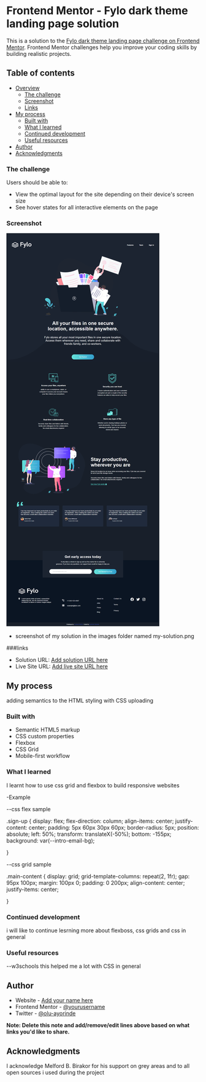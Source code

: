 # Frontend Mentor - Fylo dark theme landing page solution

This is a solution to the [Fylo dark theme landing page challenge on Frontend Mentor](https://www.frontendmentor.io/challenges/fylo-dark-theme-landing-page-5ca5f2d21e82137ec91a50fd). Frontend Mentor challenges help you improve your coding skills by building realistic projects. 

## Table of contents

- [Overview](#overview)
  - [The challenge](#the-challenge)
  - [Screenshot](#screenshot)
  - [Links](#links)
- [My process](#my-process)
  - [Built with](#built-with)
  - [What I learned](#what-i-learned)
  - [Continued development](#continued-development)
  - [Useful resources](#useful-resources)
- [Author](#author)
- [Acknowledgments](#acknowledgments)

### The challenge

Users should be able to:

- View the optimal layout for the site depending on their device's screen size
- See hover states for all interactive elements on the page

### Screenshot

![](./images/my-solution.png)

- screenshot of my solution in the images folder named my-solution.png

###links

- Solution URL: [Add solution URL here](https://https://github.com/hollumighty/mr-mighty/edit/main/SIDEHUSTLE/)
- Live Site URL: [Add live site URL here](https://your-live-site-url.com)

## My process

adding semantics to the HTML
styling with CSS
uploading 

### Built with

- Semantic HTML5 markup
- CSS custom properties
- Flexbox
- CSS Grid
- Mobile-first workflow


### What I learned

I learnt how to use css grid and flexbox to build responsive websites

-Example

--css flex sample

.sign-up {
    display: flex;
    flex-direction: column;
    align-items: center;
    justify-content: center;
    padding: 5px 60px 30px 60px;
    border-radius: 5px;
    position: absolute;
    left: 50%;
    transform: translateX(-50%);
    bottom: -155px;
    background: var(--intro-email-bg);

}

--css grid sample

.main-content {
    display: grid;
    grid-template-columns: repeat(2, 1fr);
    gap: 95px 100px; 
    margin: 100px 0;
    padding: 0 200px;
    align-content: center;
    justify-items: center;

}


### Continued development

i will like to continue lesrning more about flexboss, css grids and css in general

### Useful resources

--w3schools 
this helped me a lot with CSS in general

## Author

- Website - [Add your name here](https://www.your-site.com)
- Frontend Mentor - [@yourusername](https://www.frontendmentor.io/profile/yourusername)
- Twitter - [@olu-ayorinde](https://www.twitter.com/yourusername)

**Note: Delete this note and add/remove/edit lines above based on what links you'd like to share.**

## Acknowledgments

I acknowledge Melford B. Birakor for his support on grey areas and to all open sources i used during the project


